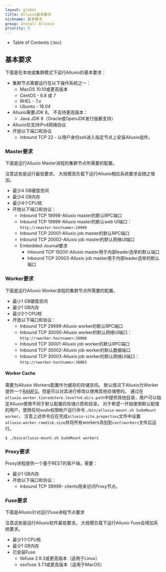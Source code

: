 ```yaml
---
layout: global
title: Alluxio基本要求
nickname: 基本要求
group: Install Alluxio
priority: 9
---
```


* Table of Contents
{:toc}

## 基本要求

下面是在本地或集群模式下运行Alluxio的基本要求：

* 集群节点需要运行在以下操作系统之一：
  * MacOS 10.10或更高版本
  * CentOS - 6.8 或 7
  * RHEL - 7.x
  * Ubuntu - 16.04
* Alluxio需要JDK 8。 不支持更高版本：
  * Java JDK 8（Oracle或OpenJDK发行版都支持）
* Alluxio仅支持IPv4网络协议
* 开放以下端口和协议
  * Inbound TCP 22 - 以用户身份ssh进入指定节点上安装Alluxio组件。

### Master要求

下面是运行Alluxio Master进程的集群节点所需要的配置。

注意这些是运行最低要求。 
大规模高负载下运行Alluxio相应系统要求会随之增加。

* 最少4 GB硬盘空间
* 最少4 GB内存
* 最少4个CPU核
* 开放以下端口和协议：
  * Inbound TCP 19998-Alluxio master的默认RPC端口
  * Inbound TCP 19999-Alluxio master的默认web UI端口：`http://<master-hostname>:19999`
  * Inbound TCP 20001-Alluxio job master的默认RPC端口
  * Inbound TCP 20002-Alluxio job master的默认网络UI端口
  * Embedded Journal要求
    * Inbound TCP 19200-Alluxio master用于内部leader选举的默认端口
    * Inbound TCP 20003-Alluxio job master用于内部leader选举的默认端口

### Worker要求

下面是运行Alluxio Worker进程的集群节点所需要的配置。

* 最小1 GB硬盘空间
* 最少1 GB内存
* 最少2个CPU核
* 开放以下端口和协议：
  * Inbound TCP 29999-Alluxio worker的默认RPC端口
  * Inbound TCP 30000-Alluxio worker的默认网络UI端口：`http://<worker-hostname>:30000`
  * Inbound TCP 30001-Alluxio job worker的默认RPC端口
  * Inbound TCP 30002-Alluxio job worker的默认数据端口
  * Inbound TCP 30003-Alluxio job worker的默认网络UI端口：`http://<worker-hostname>:30003`

#### Worker Cache

需要为Alluxio Workers配置作为缓存的存储空间。 
默认情况下Alluxio为Worker提供一个[RAMFS](https://www.kernel.org/doc/Documentation/filesystems/ramfs-rootfs-initramfs.txt)，但是可以对其进行修改以使用其他存储卷的。 
通过在`alluxio.worker.tieredstore.level％d.dirs.path`中提供其他目录，用户可以指定Alluxio使用不同于默认配置的存储介质和目录。 
对于希望一开始使用默认配值的用户，使用任何sudo权限帐户运行命令`./bin/alluxio-mount.sh SudoMount worker`。 
注意上述命令应在完成`alluxio-site.properties`文件中设置`alluxio.worker.ramdisk.size`并将所有workers添加到`conf/workers`文件后运行。

```console
$ ./bin/alluxio-mount.sh SudoMount workers
```

### Proxy要求

Proxy进程提供一个基于REST的客户端，需要：

* 最少1 GB内存
* 开放以下端口和协议：
  * Inbound TCP 39999- clients用来访问Proxy节点。

### Fuse要求

下面是Alluxio针对运行fuse进程节点要求

注意这些是运行Alluxio软件最低要求。 
大规模负载下运行Alluxio Fuse会增加系统要求。

* 最少1个CPU核
* 最少1 GB内存
* 已安装Fuse
  * libfuse 2.9.3或更高版本（适用于Linux）
  * osxfuse 3.7.1或更高版本（适用于MacOS）
